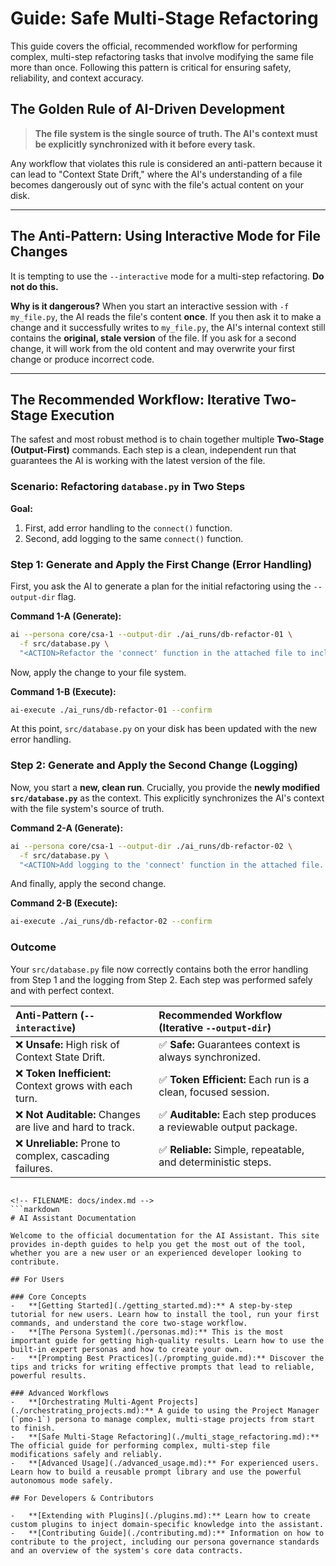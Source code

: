 # Guide: Safe Multi-Stage Refactoring

This guide covers the official, recommended workflow for performing complex, multi-step refactoring tasks that involve modifying the same file more than once. Following this pattern is critical for ensuring safety, reliability, and context accuracy.

## The Golden Rule of AI-Driven Development

> **The file system is the single source of truth. The AI's context must be explicitly synchronized with it before every task.**

Any workflow that violates this rule is considered an anti-pattern because it can lead to "Context State Drift," where the AI's understanding of a file becomes dangerously out of sync with the file's actual content on your disk.

---

## The Anti-Pattern: Using Interactive Mode for File Changes

It is tempting to use the `--interactive` mode for a multi-step refactoring. **Do not do this.**

**Why is it dangerous?**
When you start an interactive session with `-f my_file.py`, the AI reads the file's content **once**. If you then ask it to make a change and it successfully writes to `my_file.py`, the AI's internal context still contains the **original, stale version** of the file. If you ask for a second change, it will work from the old content and may overwrite your first change or produce incorrect code.

---

## The Recommended Workflow: Iterative Two-Stage Execution

The safest and most robust method is to chain together multiple **Two-Stage (Output-First)** commands. Each step is a clean, independent run that guarantees the AI is working with the latest version of the file.

### Scenario: Refactoring `database.py` in Two Steps

**Goal:**
1.  First, add error handling to the `connect()` function.
2.  Second, add logging to the same `connect()` function.

### Step 1: Generate and Apply the First Change (Error Handling)

First, you ask the AI to generate a plan for the initial refactoring using the `--output-dir` flag.

**Command 1-A (Generate):**
```bash
ai --persona core/csa-1 --output-dir ./ai_runs/db-refactor-01 \
  -f src/database.py \
  "<ACTION>Refactor the 'connect' function in the attached file to include a try/except block for connection errors.</ACTION>"
```

Now, apply the change to your file system.

**Command 1-B (Execute):**
```bash
ai-execute ./ai_runs/db-refactor-01 --confirm
```
At this point, `src/database.py` on your disk has been updated with the new error handling.

### Step 2: Generate and Apply the Second Change (Logging)

Now, you start a **new, clean run**. Crucially, you provide the **newly modified `src/database.py`** as the context. This explicitly synchronizes the AI's context with the file system's source of truth.

**Command 2-A (Generate):**
```bash
ai --persona core/csa-1 --output-dir ./ai_runs/db-refactor-02 \
  -f src/database.py \
  "<ACTION>Add logging to the 'connect' function in the attached file. Log a success message on connection and an error message on failure.</ACTION>"
```

And finally, apply the second change.

**Command 2-B (Execute):**
```bash
ai-execute ./ai_runs/db-refactor-02 --confirm
```

### Outcome

Your `src/database.py` file now correctly contains both the error handling from Step 1 and the logging from Step 2. Each step was performed safely and with perfect context.

| Anti-Pattern (`--interactive`) | Recommended Workflow (Iterative `--output-dir`) |
| :--- | :--- |
| ❌ **Unsafe:** High risk of Context State Drift. | ✅ **Safe:** Guarantees context is always synchronized. |
| ❌ **Token Inefficient:** Context grows with each turn. | ✅ **Token Efficient:** Each run is a clean, focused session. |
| ❌ **Not Auditable:** Changes are live and hard to track. | ✅ **Auditable:** Each step produces a reviewable output package. |
| ❌ **Unreliable:** Prone to complex, cascading failures. | ✅ **Reliable:** Simple, repeatable, and deterministic steps. |
```

<!-- FILENAME: docs/index.md -->
```markdown
# AI Assistant Documentation

Welcome to the official documentation for the AI Assistant. This site provides in-depth guides to help you get the most out of the tool, whether you are a new user or an experienced developer looking to contribute.

## For Users

### Core Concepts
-   **[Getting Started](./getting_started.md):** A step-by-step tutorial for new users. Learn how to install the tool, run your first commands, and understand the core two-stage workflow.
-   **[The Persona System](./personas.md):** This is the most important guide for getting high-quality results. Learn how to use the built-in expert personas and how to create your own.
-   **[Prompting Best Practices](./prompting_guide.md):** Discover the tips and tricks for writing effective prompts that lead to reliable, powerful results.

### Advanced Workflows
-   **[Orchestrating Multi-Agent Projects](./orchestrating_projects.md):** A guide to using the Project Manager (`pmo-1`) persona to manage complex, multi-stage projects from start to finish.
-   **[Safe Multi-Stage Refactoring](./multi_stage_refactoring.md):** The official guide for performing complex, multi-step file modifications safely and reliably.
-   **[Advanced Usage](./advanced_usage.md):** For experienced users. Learn how to build a reusable prompt library and use the powerful autonomous mode safely.

## For Developers & Contributors

-   **[Extending with Plugins](./plugins.md):** Learn how to create custom plugins to inject domain-specific knowledge into the assistant.
-   **[Contributing Guide](./contributing.md):** Information on how to contribute to the project, including our persona governance standards and an overview of the system's core data contracts.

